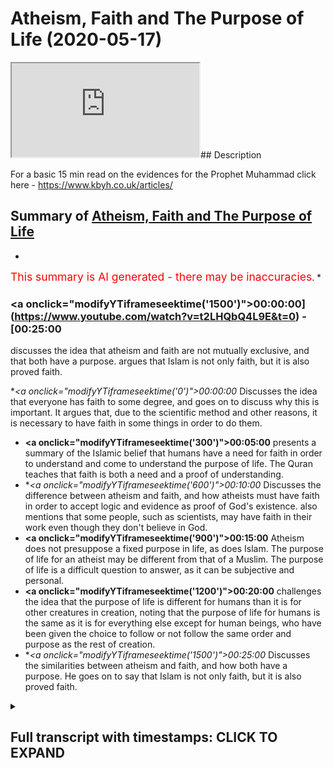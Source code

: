 # Atheism, Faith and The Purpose of Life (2020-05-17)

<iframe loading='lazy' src='https://www.youtube.com/embed/t2LHQbQ4L9E'></iframe>## Description

For a basic 15 min read on the evidences for the Prophet Muhammad click here - https://www.kbyh.co.uk/articles/

## Summary of [Atheism, Faith and The Purpose of Life](https://www.youtube.com/watch?v=t2LHQbQ4L9E)


*

<span style="color:red; font-size:125%">This summary is AI generated - there may be inaccuracies</span>. [](/)*

### <a onclick=\"modifyYTiframeseektime('1500')\">00:00:00](https://www.youtube.com/watch?v=t2LHQbQ4L9E&t=0) - [00:25:00</a>

 discusses the idea that atheism and faith are not mutually exclusive, and that both have a purpose. argues that Islam is not only faith, but it is also proved faith.

**<a onclick=\"modifyYTiframeseektime('0')\">00:00:00</a>* Discusses the idea that everyone has faith to some degree, and goes on to discuss why this is important. It argues that, due to the scientific method and other reasons, it is necessary to have faith in some things in order to do them.
* **<a onclick=\"modifyYTiframeseektime('300')\">00:05:00</a>**  presents a summary of the Islamic belief that humans have a need for faith in order to understand and come to understand the purpose of life. The Quran teaches that faith is both a need and a proof of understanding.
* **<a onclick=\"modifyYTiframeseektime('600')\">00:10:00</a>* Discusses the difference between atheism and faith, and how atheists must have faith in order to accept logic and evidence as proof of God's existence.  also mentions that some people, such as scientists, may have faith in their work even though they don't believe in God.
* **<a onclick=\"modifyYTiframeseektime('900')\">00:15:00</a>** Atheism does not presuppose a fixed purpose in life, as does Islam. The purpose of life for an atheist may be different from that of a Muslim. The purpose of life is a difficult question to answer, as it can be subjective and personal.
* **<a onclick=\"modifyYTiframeseektime('1200')\">00:20:00</a>** challenges the idea that the purpose of life is different for humans than it is for other creatures in creation, noting that the purpose of life for humans is the same as it is for everything else except for human beings, who have been given the choice to follow or not follow the same order and purpose as the rest of creation.
* **<a onclick=\"modifyYTiframeseektime('1500')\">00:25:00</a>* Discusses the similarities between atheism and faith, and how both have a purpose. He goes on to say that Islam is not only faith, but it is also proved faith.

<details><summary><h2>Full transcript with timestamps: CLICK TO EXPAND</h2></summary>

<a onclick="modifyYTiframeseektime('0)')">0:00:00 cinimala can work him to live over a<\/a>
<a onclick="modifyYTiframeseektime('1)')">0:00:01 cattle it's good to be back here in<\/a>
<a onclick="modifyYTiframeseektime('4)')">0:00:04 Canada I was just here two weeks ago saw<\/a>
<a onclick="modifyYTiframeseektime('7)')">0:00:07 some familiar faces when I was coming in<\/a>
<a onclick="modifyYTiframeseektime('10)')">0:00:10 and I want to jump straight into the<\/a>
<a onclick="modifyYTiframeseektime('12)')">0:00:12 topic at hand because it's a very<\/a>
<a onclick="modifyYTiframeseektime('14)')">0:00:14 important topic and one which strikes at<\/a>
<a onclick="modifyYTiframeseektime('18)')">0:00:18 the heart of I would say new Orientalist<\/a>
<a onclick="modifyYTiframeseektime('21)')">0:00:21 discourse which in the West many people<\/a>
<a onclick="modifyYTiframeseektime('26)')">0:00:26 have been trying to promulgate and it's<\/a>
<a onclick="modifyYTiframeseektime('28)')">0:00:28 the idea here that first of all is a<\/a>
<a onclick="modifyYTiframeseektime('31)')">0:00:31 presupposition that Muslims all<\/a>
<a onclick="modifyYTiframeseektime('35)')">0:00:35 religious people in general have faith<\/a>
<a onclick="modifyYTiframeseektime('36)')">0:00:36 which is true we do have faith the Quran<\/a>
<a onclick="modifyYTiframeseektime('40)')">0:00:40 says and Latina women were able invite<\/a>
<a onclick="modifyYTiframeseektime('42)')">0:00:42 the ones who believe in the unseen so we<\/a>
<a onclick="modifyYTiframeseektime('44)')">0:00:44 do have faith in the unseen for example<\/a>
<a onclick="modifyYTiframeseektime('48)')">0:00:48 but something which is not emphasized<\/a>
<a onclick="modifyYTiframeseektime('52)')">0:00:52 enough in my opinion but which is very<\/a>
<a onclick="modifyYTiframeseektime('53)')">0:00:53 much known in philosophical traditions<\/a>
<a onclick="modifyYTiframeseektime('56)')">0:00:56 is that everyone has faith absolutely<\/a>
<a onclick="modifyYTiframeseektime('59)')">0:00:59 everyone has faith I mean you just need<\/a>
<a onclick="modifyYTiframeseektime('61)')">0:01:01 to pick up a basic book on philosophy<\/a>
<a onclick="modifyYTiframeseektime('63)')">0:01:03 like the problems of philosophy by<\/a>
<a onclick="modifyYTiframeseektime('67)')">0:01:07 Bertrand Russell who was an atheist and<\/a>
<a onclick="modifyYTiframeseektime('69)')">0:01:09 one of the biggest you know people who<\/a>
<a onclick="modifyYTiframeseektime('73)')">0:01:13 criticize religious movements to realize<\/a>
<a onclick="modifyYTiframeseektime('76)')">0:01:16 this point that faith is something which<\/a>
<a onclick="modifyYTiframeseektime('78)')">0:01:18 can either be true or false it doesn't<\/a>
<a onclick="modifyYTiframeseektime('80)')">0:01:20 mean that just because you have faith<\/a>
<a onclick="modifyYTiframeseektime('82)')">0:01:22 that the idea or of having faith is<\/a>
<a onclick="modifyYTiframeseektime('86)')">0:01:26 tantamount to for example having false<\/a>
<a onclick="modifyYTiframeseektime('90)')">0:01:30 faith which is which is almost a<\/a>
<a onclick="modifyYTiframeseektime('92)')">0:01:32 narrative that we are exposed to<\/a>
<a onclick="modifyYTiframeseektime('93)')">0:01:33 nowadays especially as I say with the<\/a>
<a onclick="modifyYTiframeseektime('98)')">0:01:38 your new Orientalist liberal kind of new<\/a>
<a onclick="modifyYTiframeseektime('101)')">0:01:41 atheist mix that we're exposed to every<\/a>
<a onclick="modifyYTiframeseektime('105)')">0:01:45 every day almost the reality is everyone<\/a>
<a onclick="modifyYTiframeseektime('107)')">0:01:47 has faith in something even things which<\/a>
<a onclick="modifyYTiframeseektime('110)')">0:01:50 are quite solid or at least we perceive<\/a>
<a onclick="modifyYTiframeseektime('113)')">0:01:53 them to be quite solid are actually<\/a>
<a onclick="modifyYTiframeseektime('117)')">0:01:57 based on axioms and theorems like for<\/a>
<a onclick="modifyYTiframeseektime('119)')">0:01:59 example mathematics I mean we have a lot<\/a>
<a onclick="modifyYTiframeseektime('122)')">0:02:02 of faith in mathematics now one could<\/a>
<a onclick="modifyYTiframeseektime('123)')">0:02:03 argue on mathematics is something which<\/a>
<a onclick="modifyYTiframeseektime('126)')">0:02:06 can be demonstrated but the reality is<\/a>
<a onclick="modifyYTiframeseektime('128)')">0:02:08 this is that mathematics has axioms and<\/a>
<a onclick="modifyYTiframeseektime('132)')">0:02:12 theorem<\/a>
<a onclick="modifyYTiframeseektime('132)')">0:02:12 and that's well known axioms by<\/a>
<a onclick="modifyYTiframeseektime('136)')">0:02:16 definition of things which cannot be<\/a>
<a onclick="modifyYTiframeseektime('138)')">0:02:18 proven that's how you define an axiom a<\/a>
<a onclick="modifyYTiframeseektime('141)')">0:02:21 theorem can be based on an axiom and an<\/a>
<a onclick="modifyYTiframeseektime('144)')">0:02:24 axiom is something which is unproven<\/a>
<a onclick="modifyYTiframeseektime('147)')">0:02:27 therefore in order for us to do<\/a>
<a onclick="modifyYTiframeseektime('148)')">0:02:28 mathematics we need to have some faith<\/a>
<a onclick="modifyYTiframeseektime('151)')">0:02:31 in axioms or mathematical axioms now<\/a>
<a onclick="modifyYTiframeseektime('154)')">0:02:34 that situation is amplified and<\/a>
<a onclick="modifyYTiframeseektime('158)')">0:02:38 exacerbated with the scientific method<\/a>
<a onclick="modifyYTiframeseektime('160)')">0:02:40 you have to have faith in science<\/a>
<a onclick="modifyYTiframeseektime('162)')">0:02:42 especially non observable science and<\/a>
<a onclick="modifyYTiframeseektime('164)')">0:02:44 especially why I would call historical<\/a>
<a onclick="modifyYTiframeseektime('166)')">0:02:46 science a theist make it seem as if for<\/a>
<a onclick="modifyYTiframeseektime('171)')">0:02:51 example this theory of evolution is<\/a>
<a onclick="modifyYTiframeseektime('173)')">0:02:53 something which is undisputed and<\/a>
<a onclick="modifyYTiframeseektime('176)')">0:02:56 something which has to be believed in by<\/a>
<a onclick="modifyYTiframeseektime('179)')">0:02:59 anyone who is intelligent now I would<\/a>
<a onclick="modifyYTiframeseektime('181)')">0:03:01 say fine you have evidences you have DNA<\/a>
<a onclick="modifyYTiframeseektime('184)')">0:03:04 you have RNA you have fossil records but<\/a>
<a onclick="modifyYTiframeseektime('188)')">0:03:08 you also have to do some kind of<\/a>
<a onclick="modifyYTiframeseektime('189)')">0:03:09 inference and that is something which<\/a>
<a onclick="modifyYTiframeseektime('193)')">0:03:13 requires faith and there's no doubt<\/a>
<a onclick="modifyYTiframeseektime('194)')">0:03:14 about that there's zero doubt about that<\/a>
<a onclick="modifyYTiframeseektime('196)')">0:03:16 what story are you creating from the<\/a>
<a onclick="modifyYTiframeseektime('199)')">0:03:19 fossils that you have and is that story<\/a>
<a onclick="modifyYTiframeseektime('202)')">0:03:22 the only story that can be created from<\/a>
<a onclick="modifyYTiframeseektime('205)')">0:03:25 the fossils that you have for example<\/a>
<a onclick="modifyYTiframeseektime('208)')">0:03:28 and this is where we need to start<\/a>
<a onclick="modifyYTiframeseektime('212)')">0:03:32 owning the conversation because nowadays<\/a>
<a onclick="modifyYTiframeseektime('216)')">0:03:36 we're always put in the back foot you<\/a>
<a onclick="modifyYTiframeseektime('218)')">0:03:38 Muslims base your life on faith and by<\/a>
<a onclick="modifyYTiframeseektime('221)')">0:03:41 the way the same thing is being said<\/a>
<a onclick="modifyYTiframeseektime('223)')">0:03:43 about Christians and we atheists for<\/a>
<a onclick="modifyYTiframeseektime('225)')">0:03:45 example base our life on the evidence no<\/a>
<a onclick="modifyYTiframeseektime('229)')">0:03:49 no no this is a caricatured<\/a>
<a onclick="modifyYTiframeseektime('232)')">0:03:52 understanding and a false understanding<\/a>
<a onclick="modifyYTiframeseektime('234)')">0:03:54 a philosophically fallacious<\/a>
<a onclick="modifyYTiframeseektime('237)')">0:03:57 understanding of the reality of the<\/a>
<a onclick="modifyYTiframeseektime('241)')">0:04:01 placement of faith in the grand scheme<\/a>
<a onclick="modifyYTiframeseektime('244)')">0:04:04 of things it's not the case that Muslims<\/a>
<a onclick="modifyYTiframeseektime('247)')">0:04:07 and Christians and Jews are the only<\/a>
<a onclick="modifyYTiframeseektime('249)')">0:04:09 ones who have faith in fact all of us<\/a>
<a onclick="modifyYTiframeseektime('251)')">0:04:11 have faith now the real question is what<\/a>
<a onclick="modifyYTiframeseektime('255)')">0:04:15 do we base or what do we incur our faith<\/a>
<a onclick="modifyYTiframeseektime('257)')">0:04:17 on that is the question you see now I'm<\/a>
<a onclick="modifyYTiframeseektime('261)')">0:04:21 not advocating obviously is that we<\/a>
<a onclick="modifyYTiframeseektime('263)')">0:04:23 should do away with mathematics<\/a>
<a onclick="modifyYTiframeseektime('264)')">0:04:24 and do away with science we believe in<\/a>
<a onclick="modifyYTiframeseektime('266)')">0:04:26 mathematics we believe in science we<\/a>
<a onclick="modifyYTiframeseektime('268)')">0:04:28 believe in rationality we believe in<\/a>
<a onclick="modifyYTiframeseektime('269)')">0:04:29 logic we take those leaps of faith every<\/a>
<a onclick="modifyYTiframeseektime('273)')">0:04:33 day but it doesn't stop us from<\/a>
<a onclick="modifyYTiframeseektime('276)')">0:04:36 realizing that there is a problem is the<\/a>
<a onclick="modifyYTiframeseektime('278)')">0:04:38 reason for doing that most people act in<\/a>
<a onclick="modifyYTiframeseektime('281)')">0:04:41 a way which shows certainty even on<\/a>
<a onclick="modifyYTiframeseektime('285)')">0:04:45 things which on philosophical grounds<\/a>
<a onclick="modifyYTiframeseektime('287)')">0:04:47 could be criticized or scrutinized and<\/a>
<a onclick="modifyYTiframeseektime('292)')">0:04:52 the reason why is because simply the the<\/a>
<a onclick="modifyYTiframeseektime('296)')">0:04:56 way of evidence when presented can be<\/a>
<a onclick="modifyYTiframeseektime('301)')">0:05:01 accepted can be accepted so the point is<\/a>
<a onclick="modifyYTiframeseektime('305)')">0:05:05 on a philosophical level<\/a>
<a onclick="modifyYTiframeseektime('307)')">0:05:07 everyone has faith this is the kind of<\/a>
<a onclick="modifyYTiframeseektime('309)')">0:05:09 conclusion of the first part of this so<\/a>
<a onclick="modifyYTiframeseektime('311)')">0:05:11 everyone has some kind of faith<\/a>
<a onclick="modifyYTiframeseektime('313)')">0:05:13 somewhere now the question is now this<\/a>
<a onclick="modifyYTiframeseektime('316)')">0:05:16 is the question we need to assess for<\/a>
<a onclick="modifyYTiframeseektime('318)')">0:05:18 ourselves and also get the wider society<\/a>
<a onclick="modifyYTiframeseektime('322)')">0:05:22 to kind of assess as well is what kind<\/a>
<a onclick="modifyYTiframeseektime('326)')">0:05:26 of faith is acceptable faith and what<\/a>
<a onclick="modifyYTiframeseektime('329)')">0:05:29 kind of faith is unacceptable faith now<\/a>
<a onclick="modifyYTiframeseektime('332)')">0:05:32 the Quran answers our question and it<\/a>
<a onclick="modifyYTiframeseektime('334)')">0:05:34 does so in a beautiful way and it<\/a>
<a onclick="modifyYTiframeseektime('337)')">0:05:37 actually does so emit more than one way<\/a>
<a onclick="modifyYTiframeseektime('339)')">0:05:39 so I'm going to recite some verses from<\/a>
<a onclick="modifyYTiframeseektime('341)')">0:05:41 the Quran translate those verses and<\/a>
<a onclick="modifyYTiframeseektime('344)')">0:05:44 explain what I what why these verses are<\/a>
<a onclick="modifyYTiframeseektime('348)')">0:05:48 relevant to this discussion so Allah<\/a>
<a onclick="modifyYTiframeseektime('351)')">0:05:51 Subhanahu WA Ta'ala he says as soon as<\/a>
<a onclick="modifyYTiframeseektime('353)')">0:05:53 we move we don't the end of chapter 23<\/a>
<a onclick="modifyYTiframeseektime('355)')">0:05:55 and verses 115 onwards he says by the<\/a>
<a onclick="modifyYTiframeseektime('360)')">0:06:00 older we learn him initiate on your<\/a>
<a onclick="modifyYTiframeseektime('362)')">0:06:02 origin holophonor Kumar chameleon Allah<\/a>
<a onclick="modifyYTiframeseektime('372)')">0:06:12 - Oh John Oh John Allen ha ha<\/a>
<a onclick="modifyYTiframeseektime('380)')">0:06:20 in in Ramallah ocean Kareem let's take<\/a>
<a onclick="modifyYTiframeseektime('386)')">0:06:26 this part and think about it<\/a>
<a onclick="modifyYTiframeseektime('390)')">0:06:30 Allah says do we think or does human<\/a>
<a onclick="modifyYTiframeseektime('396)')">0:06:36 being think or have they thought that<\/a>
<a onclick="modifyYTiframeseektime('398)')">0:06:38 they were created a bathin purposeless<\/a>
<a onclick="modifyYTiframeseektime('402)')">0:06:42 and that they will not come to us and<\/a>
<a onclick="modifyYTiframeseektime('405)')">0:06:45 return to us but I'll allahu medical hub<\/a>
<a onclick="modifyYTiframeseektime('408)')">0:06:48 glory be to allah the Malik who is the<\/a>
<a onclick="modifyYTiframeseektime('412)')">0:06:52 king al Haq who is the truth la ilaha<\/a>
<a onclick="modifyYTiframeseektime('415)')">0:06:55 illah who there is no God worthy of<\/a>
<a onclick="modifyYTiframeseektime('417)')">0:06:57 worship except for him Abelard kareem<\/a>
<a onclick="modifyYTiframeseektime('420)')">0:07:00 the one who is the lord of the generous<\/a>
<a onclick="modifyYTiframeseektime('425)')">0:07:05 throne well may Allah heal and for all<\/a>
<a onclick="modifyYTiframeseektime('431)')">0:07:11 airborne Ella who will be so in Rob be<\/a>
<a onclick="modifyYTiframeseektime('438)')">0:07:18 in now hopefully honk if you walk will<\/a>
<a onclick="modifyYTiframeseektime('446)')">0:07:26 not be on fear war hammer and a foreign<\/a>
<a onclick="modifyYTiframeseektime('449)')">0:07:29 war he mean Allah says then and who was<\/a>
<a onclick="modifyYTiframeseektime('453)')">0:07:33 it<\/a>
<a onclick="modifyYTiframeseektime('454)')">0:07:34 offering it someone for a correct me I<\/a>
<a onclick="modifyYTiframeseektime('457)')">0:07:37 might be wrong here the point is Allah<\/a>
<a onclick="modifyYTiframeseektime('459)')">0:07:39 subhana WA Ta'ala says well may yet alma<\/a>
<a onclick="modifyYTiframeseektime('463)')">0:07:43 allahi allah and f4 a lab aloha lob this<\/a>
<a onclick="modifyYTiframeseektime('466)')">0:07:46 is very important and this is very<\/a>
<a onclick="modifyYTiframeseektime('468)')">0:07:48 powerful because this goes to the<\/a>
<a onclick="modifyYTiframeseektime('470)')">0:07:50 question of proof ok<\/a>
<a onclick="modifyYTiframeseektime('472)')">0:07:52 and by the way this shows you that Islam<\/a>
<a onclick="modifyYTiframeseektime('474)')">0:07:54 yes it's a religion of faith but it's<\/a>
<a onclick="modifyYTiframeseektime('476)')">0:07:56 also a religion of proof<\/a>
<a onclick="modifyYTiframeseektime('478)')">0:07:58 just like mathematics in many ways is a<\/a>
<a onclick="modifyYTiframeseektime('483)')">0:08:03 field of knowledge which is concerned<\/a>
<a onclick="modifyYTiframeseektime('485)')">0:08:05 with truth at the same time you didn't<\/a>
<a onclick="modifyYTiframeseektime('488)')">0:08:08 have to have faithful maths listen to<\/a>
<a onclick="modifyYTiframeseektime('491)')">0:08:11 this he says Romania down my allahi<\/a>
<a onclick="modifyYTiframeseektime('494)')">0:08:14 allah in the quran whoever calls with<\/a>
<a onclick="modifyYTiframeseektime('497)')">0:08:17 Allah another God LeBaron Allah will be<\/a>
<a onclick="modifyYTiframeseektime('503)')">0:08:23 that he has no proof for this is very<\/a>
<a onclick="modifyYTiframeseektime('506)')">0:08:26 important for in a mahasabha wine<\/a>
<a onclick="modifyYTiframeseektime('509)')">0:08:29 therapy so his his AB or his reckoning<\/a>
<a onclick="modifyYTiframeseektime('512)')">0:08:32 will be with his rule<\/a>
<a onclick="modifyYTiframeseektime('514)')">0:08:34 in the whole area of LaHood careful on<\/a>
<a onclick="modifyYTiframeseektime('516)')">0:08:36 that certainly they're careful on that<\/a>
<a onclick="modifyYTiframeseektime('519)')">0:08:39 disbelievers in regards to this will not<\/a>
<a onclick="modifyYTiframeseektime('522)')">0:08:42 be successful now this is a very<\/a>
<a onclick="modifyYTiframeseektime('526)')">0:08:46 hard-hitting and powerful area and I<\/a>
<a onclick="modifyYTiframeseektime('528)')">0:08:48 want to explain why allah subhanhu wa<\/a>
<a onclick="modifyYTiframeseektime('531)')">0:08:51 tada he says and the key the share head<\/a>
<a onclick="modifyYTiframeseektime('535)')">0:08:55 here or the key point to underline is<\/a>
<a onclick="modifyYTiframeseektime('537)')">0:08:57 whoever worships besides Allah a God<\/a>
<a onclick="modifyYTiframeseektime('541)')">0:09:01 where there's no proof for the point is<\/a>
<a onclick="modifyYTiframeseektime('545)')">0:09:05 this is that proof is required in order<\/a>
<a onclick="modifyYTiframeseektime('550)')">0:09:10 for us to come to faith and proof is<\/a>
<a onclick="modifyYTiframeseektime('554)')">0:09:14 required for other people to call us to<\/a>
<a onclick="modifyYTiframeseektime('557)')">0:09:17 their respective faiths and that's why<\/a>
<a onclick="modifyYTiframeseektime('559)')">0:09:19 the Quran says what a cool head to<\/a>
<a onclick="modifyYTiframeseektime('560)')">0:09:20 burhanakum in Quinton's are the pin<\/a>
<a onclick="modifyYTiframeseektime('562)')">0:09:22 bring your evidence if you are truthful<\/a>
<a onclick="modifyYTiframeseektime('564)')">0:09:24 truth and evidence is at the heart of<\/a>
<a onclick="modifyYTiframeseektime('567)')">0:09:27 Islamic inquiry and that's why in the<\/a>
<a onclick="modifyYTiframeseektime('570)')">0:09:30 same surah allah subhanaw taala him it<\/a>
<a onclick="modifyYTiframeseektime('573)')">0:09:33 gives a logical argument for why God is<\/a>
<a onclick="modifyYTiframeseektime('575)')">0:09:35 one this is very powerful and well like<\/a>
<a onclick="modifyYTiframeseektime('577)')">0:09:37 I've done a lot of research on this<\/a>
<a onclick="modifyYTiframeseektime('579)')">0:09:39 matter this is the best argument for why<\/a>
<a onclick="modifyYTiframeseektime('581)')">0:09:41 God is one a lots of analysis by the all<\/a>
<a onclick="modifyYTiframeseektime('584)')">0:09:44 the blemishes regime Gunilla<\/a>
<a onclick="modifyYTiframeseektime('594)')">0:09:54 is in Allah<\/a>
<a onclick="modifyYTiframeseektime('600)')">0:10:00 ba-ba-ba-ba-bom so vahana law he am<\/a>
<a onclick="modifyYTiframeseektime('604)')">0:10:04 elseif hoon al-amin ye be was share data<\/a>
<a onclick="modifyYTiframeseektime('610)')">0:10:10 Fattah usually kun Allah says Allah has<\/a>
<a onclick="modifyYTiframeseektime('615)')">0:10:15 not taken a son and he hasn't taken<\/a>
<a onclick="modifyYTiframeseektime('619)')">0:10:19 another God besides him as a God why<\/a>
<a onclick="modifyYTiframeseektime('622)')">0:10:22 even let they have a cool Louella him be<\/a>
<a onclick="modifyYTiframeseektime('625)')">0:10:25 Mahalo each of if that was the case if<\/a>
<a onclick="modifyYTiframeseektime('627)')">0:10:27 there was more than one ultimate creator<\/a>
<a onclick="modifyYTiframeseektime('630)')">0:10:30 each of those creators would have taken<\/a>
<a onclick="modifyYTiframeseektime('633)')">0:10:33 that was she created in other words if<\/a>
<a onclick="modifyYTiframeseektime('637)')">0:10:37 you have if the definition of God is<\/a>
<a onclick="modifyYTiframeseektime('639)')">0:10:39 that he's the ultimate creator and there<\/a>
<a onclick="modifyYTiframeseektime('641)')">0:10:41 was more than one such ultimate creator<\/a>
<a onclick="modifyYTiframeseektime('642)')">0:10:42 then there would be what you would call<\/a>
<a onclick="modifyYTiframeseektime('645)')">0:10:45 ten a Tsar<\/a>
<a onclick="modifyYTiframeseektime('646)')">0:10:46 there would be a conflict in regards to<\/a>
<a onclick="modifyYTiframeseektime('648)')">0:10:48 the to the things are in creation who<\/a>
<a onclick="modifyYTiframeseektime('651)')">0:10:51 owns the Dominion would be the question<\/a>
<a onclick="modifyYTiframeseektime('653)')">0:10:53 and the answer would not have one clear<\/a>
<a onclick="modifyYTiframeseektime('656)')">0:10:56 answer<\/a>
<a onclick="modifyYTiframeseektime('656)')">0:10:56 there'd be Oh many different entities do<\/a>
<a onclick="modifyYTiframeseektime('659)')">0:10:59 well in that case there is no one true<\/a>
<a onclick="modifyYTiframeseektime('663)')">0:11:03 [Music]<\/a>
<a onclick="modifyYTiframeseektime('664)')">0:11:04 Oh creator there's no one ultimate<\/a>
<a onclick="modifyYTiframeseektime('667)')">0:11:07 creator but the definition of God has to<\/a>
<a onclick="modifyYTiframeseektime('669)')">0:11:09 be that there is an ultimate creator but<\/a>
<a onclick="modifyYTiframeseektime('671)')">0:11:11 you can't have two ultimate creators<\/a>
<a onclick="modifyYTiframeseektime('673)')">0:11:13 because you have two ultimate creators<\/a>
<a onclick="modifyYTiframeseektime('674)')">0:11:14 la la ba Malabar then each of those<\/a>
<a onclick="modifyYTiframeseektime('678)')">0:11:18 ultimate creators would have to try to<\/a>
<a onclick="modifyYTiframeseektime('681)')">0:11:21 outstrip one another for power you can't<\/a>
<a onclick="modifyYTiframeseektime('687)')">0:11:27 have more than one ultimate creator and<\/a>
<a onclick="modifyYTiframeseektime('688)')">0:11:28 you can't have more than one ultimate<\/a>
<a onclick="modifyYTiframeseektime('690)')">0:11:30 power because by definition that would<\/a>
<a onclick="modifyYTiframeseektime('692)')">0:11:32 contradict the fact that you have one<\/a>
<a onclick="modifyYTiframeseektime('694)')">0:11:34 all-powerful one all able and one or<\/a>
<a onclick="modifyYTiframeseektime('699)')">0:11:39 willful creator let me give you an<\/a>
<a onclick="modifyYTiframeseektime('701)')">0:11:41 example for example let's choose an easy<\/a>
<a onclick="modifyYTiframeseektime('705)')">0:11:45 example someone driving a car right if<\/a>
<a onclick="modifyYTiframeseektime('708)')">0:11:48 you had two steering wheels and both<\/a>
<a onclick="modifyYTiframeseektime('711)')">0:11:51 drivers had different wheels the the car<\/a>
<a onclick="modifyYTiframeseektime('716)')">0:11:56 would not be going in one specific<\/a>
<a onclick="modifyYTiframeseektime('717)')">0:11:57 direction it would be it would be kind<\/a>
<a onclick="modifyYTiframeseektime('721)')">0:12:01 of stagnant from that perspective the<\/a>
<a onclick="modifyYTiframeseektime('723)')">0:12:03 car could not drive properly and in the<\/a>
<a onclick="modifyYTiframeseektime('725)')">0:12:05 same way if there was two steers of the<\/a>
<a onclick="modifyYTiframeseektime('729)')">0:12:09 Dominion or organizers of the Dominion<\/a>
<a onclick="modifyYTiframeseektime('732)')">0:12:12 from a teleological perspective then we<\/a>
<a onclick="modifyYTiframeseektime('734)')">0:12:14 would not have organization and that's<\/a>
<a onclick="modifyYTiframeseektime('738)')">0:12:18 why the Quran says the offensive attack<\/a>
<a onclick="modifyYTiframeseektime('740)')">0:12:20 the heavens on earth would have been<\/a>
<a onclick="modifyYTiframeseektime('742)')">0:12:22 destroyed therefore we can proof we can<\/a>
<a onclick="modifyYTiframeseektime('744)')">0:12:24 prove not only that God exists through<\/a>
<a onclick="modifyYTiframeseektime('747)')">0:12:27 logical argumentation but we can prove<\/a>
<a onclick="modifyYTiframeseektime('750)')">0:12:30 that he's won the Quran says I'm holding<\/a>
<a onclick="modifyYTiframeseektime('754)')">0:12:34 home in a very shame and who will follow<\/a>
<a onclick="modifyYTiframeseektime('756)')">0:12:36 kun I'm haiku similar to a lot ballet<\/a>
<a onclick="modifyYTiframeseektime('758)')">0:12:38 appeared on where they created from<\/a>
<a onclick="modifyYTiframeseektime('759)')">0:12:39 nothing<\/a>
<a onclick="modifyYTiframeseektime('760)')">0:12:40 were they the creators of themselves<\/a>
<a onclick="modifyYTiframeseektime('763)')">0:12:43 giving a logical argument you couldn't<\/a>
<a onclick="modifyYTiframeseektime('766)')">0:12:46 have been here and not here at the same<\/a>
<a onclick="modifyYTiframeseektime('767)')">0:12:47 time as Hamza sources says<\/a>
<a onclick="modifyYTiframeseektime('772)')">0:12:52 Hamza sources the CEO of IRA says it's<\/a>
<a onclick="modifyYTiframeseektime('776)')">0:12:56 like a mother giving birth to herself<\/a>
<a onclick="modifyYTiframeseektime('778)')">0:12:58 how can a mother give birth to herself<\/a>
<a onclick="modifyYTiframeseektime('780)')">0:13:00 it's like you know how how can you how<\/a>
<a onclick="modifyYTiframeseektime('782)')">0:13:02 could the universe create itself that's<\/a>
<a onclick="modifyYTiframeseektime('785)')">0:13:05 the non option what's the other option<\/a>
<a onclick="modifyYTiframeseektime('786)')">0:13:06 that the universe came from nothing<\/a>
<a onclick="modifyYTiframeseektime('788)')">0:13:08 that's a non option because it's<\/a>
<a onclick="modifyYTiframeseektime('790)')">0:13:10 illogical it's not acceptable therefore<\/a>
<a onclick="modifyYTiframeseektime('793)')">0:13:13 there must have been some creator so we<\/a>
<a onclick="modifyYTiframeseektime('796)')">0:13:16 can prove God exists we can prove that<\/a>
<a onclick="modifyYTiframeseektime('798)')">0:13:18 God is one our faith is based on proof<\/a>
<a onclick="modifyYTiframeseektime('803)')">0:13:23 an atheist can't do anything all day<\/a>
<a onclick="modifyYTiframeseektime('806)')">0:13:26 this can say and this is called negative<\/a>
<a onclick="modifyYTiframeseektime('808)')">0:13:28 atheism you just say look I'm not<\/a>
<a onclick="modifyYTiframeseektime('811)')">0:13:31 satisfied with the evidences why not<\/a>
<a onclick="modifyYTiframeseektime('814)')">0:13:34 well because it requires a leap leap of<\/a>
<a onclick="modifyYTiframeseektime('817)')">0:13:37 faith well so does mathematics and so<\/a>
<a onclick="modifyYTiframeseektime('819)')">0:13:39 the science and so does all these all<\/a>
<a onclick="modifyYTiframeseektime('820)')">0:13:40 these other things right so why have you<\/a>
<a onclick="modifyYTiframeseektime('822)')">0:13:42 accepted those leaps of faith and not<\/a>
<a onclick="modifyYTiframeseektime('824)')">0:13:44 this one both of them are based on some<\/a>
<a onclick="modifyYTiframeseektime('826)')">0:13:46 kind of deduction right an inference at<\/a>
<a onclick="modifyYTiframeseektime('830)')">0:13:50 the end of the day when you're operating<\/a>
<a onclick="modifyYTiframeseektime('832)')">0:13:52 on a daily basis you're basing your life<\/a>
<a onclick="modifyYTiframeseektime('835)')">0:13:55 on inference making it's called<\/a>
<a onclick="modifyYTiframeseektime('837)')">0:13:57 inference to the best explanation so<\/a>
<a onclick="modifyYTiframeseektime('839)')">0:13:59 you're coming home if I put a dog if I<\/a>
<a onclick="modifyYTiframeseektime('841)')">0:14:01 put food if you have a dog at home and I<\/a>
<a onclick="modifyYTiframeseektime('843)')">0:14:03 put you know food in the dog bowl I come<\/a>
<a onclick="modifyYTiframeseektime('849)')">0:14:09 back and the dog bowl is empty the<\/a>
<a onclick="modifyYTiframeseektime('853)')">0:14:13 inference to the best explanation for me<\/a>
<a onclick="modifyYTiframeseektime('854)')">0:14:14 will be the dog ate the food right not<\/a>
<a onclick="modifyYTiframeseektime('860)')">0:14:20 my wife ate the food or my dad ate the<\/a>
<a onclick="modifyYTiframeseektime('861)')">0:14:21 food you know and this is a basic thing<\/a>
<a onclick="modifyYTiframeseektime('863)')">0:14:23 but I could be an ultra skeptic on this<\/a>
<a onclick="modifyYTiframeseektime('865)')">0:14:25 point and say hold on now is it<\/a>
<a onclick="modifyYTiframeseektime('868)')">0:14:28 conceivable that my mom ate the food yes<\/a>
<a onclick="modifyYTiframeseektime('871)')">0:14:31 it could be because you know she could<\/a>
<a onclick="modifyYTiframeseektime('873)')">0:14:33 or could it be this but the thing is we<\/a>
<a onclick="modifyYTiframeseektime('876)')">0:14:36 make those inferences on a daily basis<\/a>
<a onclick="modifyYTiframeseektime('878)')">0:14:38 now those inferences are not buying<\/a>
<a onclick="modifyYTiframeseektime('880)')">0:14:40 plaid inferences I mean they're subject<\/a>
<a onclick="modifyYTiframeseektime('884)')">0:14:44 to criticism and if you wanted to be<\/a>
<a onclick="modifyYTiframeseektime('885)')">0:14:45 hyper skeptical about them we could be<\/a>
<a onclick="modifyYTiframeseektime('888)')">0:14:48 the point is this is that number one yes<\/a>
<a onclick="modifyYTiframeseektime('892)')">0:14:52 we do have faith and we admit that we<\/a>
<a onclick="modifyYTiframeseektime('894)')">0:14:54 have faith and it's sophisticated<\/a>
<a onclick="modifyYTiframeseektime('896)')">0:14:56 philosopher atheists we'll have to admit<\/a>
<a onclick="modifyYTiframeseektime('898)')">0:14:58 that he has faith as well the lack<\/a>
<a onclick="modifyYTiframeseektime('900)')">0:15:00 thereof with God by faith and other<\/a>
<a onclick="modifyYTiframeseektime('903)')">0:15:03 things in his existence which you can't<\/a>
<a onclick="modifyYTiframeseektime('906)')">0:15:06 prove demonstratively by the way you<\/a>
<a onclick="modifyYTiframeseektime('908)')">0:15:08 can't prove your own existence<\/a>
<a onclick="modifyYTiframeseektime('909)')">0:15:09 it's impossible cuz its first person you<\/a>
<a onclick="modifyYTiframeseektime('911)')">0:15:11 can't really prove it it's very<\/a>
<a onclick="modifyYTiframeseektime('912)')">0:15:12 difficult to prove the best we've got in<\/a>
<a onclick="modifyYTiframeseektime('915)')">0:15:15 philosophies I think therefore I am<\/a>
<a onclick="modifyYTiframeseektime('916)')">0:15:16 which is the cachito which has been<\/a>
<a onclick="modifyYTiframeseektime('918)')">0:15:18 actually attacked by Nietzsche that's a<\/a>
<a onclick="modifyYTiframeseektime('920)')">0:15:20 different thing by the way but the point<\/a>
<a onclick="modifyYTiframeseektime('921)')">0:15:21 is even that can be attacked your own<\/a>
<a onclick="modifyYTiframeseektime('923)')">0:15:23 existence can be a tackler you have<\/a>
<a onclick="modifyYTiframeseektime('925)')">0:15:25 faith in your own existence because you<\/a>
<a onclick="modifyYTiframeseektime('927)')">0:15:27 experience your own existence and so<\/a>
<a onclick="modifyYTiframeseektime('929)')">0:15:29 from that perspective<\/a>
<a onclick="modifyYTiframeseektime('930)')">0:15:30 anything can be doubted well not<\/a>
<a onclick="modifyYTiframeseektime('932)')">0:15:32 everything should be and this is the key<\/a>
<a onclick="modifyYTiframeseektime('934)')">0:15:34 principle the key principle is that<\/a>
<a onclick="modifyYTiframeseektime('937)')">0:15:37 anything can be doubted but that not<\/a>
<a onclick="modifyYTiframeseektime('940)')">0:15:40 everything should be doubted and if you<\/a>
<a onclick="modifyYTiframeseektime('943)')">0:15:43 employ the hyper skeptical approach to<\/a>
<a onclick="modifyYTiframeseektime('946)')">0:15:46 all of these other things that you do in<\/a>
<a onclick="modifyYTiframeseektime('948)')">0:15:48 life which I can definitely from a<\/a>
<a onclick="modifyYTiframeseektime('950)')">0:15:50 philosophical perspective cast aspersion<\/a>
<a onclick="modifyYTiframeseektime('952)')">0:15:52 on then in that case it's not much to be<\/a>
<a onclick="modifyYTiframeseektime('956)')">0:15:56 said about religion that's different<\/a>
<a onclick="modifyYTiframeseektime('959)')">0:15:59 from those things that you do on a daily<\/a>
<a onclick="modifyYTiframeseektime('961)')">0:16:01 basis because when you say it's Islam or<\/a>
<a onclick="modifyYTiframeseektime('965)')">0:16:05 Christianity wherever maybe your<\/a>
<a onclick="modifyYTiframeseektime('967)')">0:16:07 Christianity has been disproven by that<\/a>
<a onclick="modifyYTiframeseektime('969)')">0:16:09 verse by the way because we said<\/a>
<a onclick="modifyYTiframeseektime('970)')">0:16:10 Christianity but trinitarianism it's<\/a>
<a onclick="modifyYTiframeseektime('973)')">0:16:13 problematic because they do actually<\/a>
<a onclick="modifyYTiframeseektime('974)')">0:16:14 postulate that you have three<\/a>
<a onclick="modifyYTiframeseektime('975)')">0:16:15 all-powerful which is impossible and one<\/a>
<a onclick="modifyYTiframeseektime('977)')">0:16:17 at the same time but having said that if<\/a>
<a onclick="modifyYTiframeseektime('979)')">0:16:19 you say and this is the discourse we're<\/a>
<a onclick="modifyYTiframeseektime('984)')">0:16:24 hearing you require a leap of faith in<\/a>
<a onclick="modifyYTiframeseektime('986)')">0:16:26 order to be a believer and therefore<\/a>
<a onclick="modifyYTiframeseektime('989)')">0:16:29 it's not as it's not as appropriate it's<\/a>
<a onclick="modifyYTiframeseektime('993)')">0:16:33 not as it's not as scientific whatever<\/a>
<a onclick="modifyYTiframeseektime('997)')">0:16:37 maybe it's not as rational vote for me<\/a>
<a onclick="modifyYTiframeseektime('1000)')">0:16:40 to be a religious person as it is for<\/a>
<a onclick="modifyYTiframeseektime('1002)')">0:16:42 example to be a secularist or an atheist<\/a>
<a onclick="modifyYTiframeseektime('1008)')">0:16:48 right so if that is if that is what is<\/a>
<a onclick="modifyYTiframeseektime('1011)')">0:16:51 being said then in that case one is<\/a>
<a onclick="modifyYTiframeseektime('1015)')">0:16:55 being disingenuous with themselves I'm<\/a>
<a onclick="modifyYTiframeseektime('1018)')">0:16:58 ok good this I should say good one but<\/a>
<a onclick="modifyYTiframeseektime('1023)')">0:17:03 you know the point is that so now this<\/a>
<a onclick="modifyYTiframeseektime('1025)')">0:17:05 now one the problems with talking about<\/a>
<a onclick="modifyYTiframeseektime('1029)')">0:17:09 faith and doubt as if it's an exclusive<\/a>
<a onclick="modifyYTiframeseektime('1031)')">0:17:11 Enterprise of religion then we talked<\/a>
<a onclick="modifyYTiframeseektime('1033)')">0:17:13 about how actually faith and face<\/a>
<a onclick="modifyYTiframeseektime('1037)')">0:17:17 and certainty or faith and proof are not<\/a>
<a onclick="modifyYTiframeseektime('1042)')">0:17:22 are not jewel isms or dichotomous in<\/a>
<a onclick="modifyYTiframeseektime('1045)')">0:17:25 other words they're not two separate<\/a>
<a onclick="modifyYTiframeseektime('1047)')">0:17:27 things which cannot be reconciled they<\/a>
<a onclick="modifyYTiframeseektime('1049)')">0:17:29 can be contradictory they don't have to<\/a>
<a onclick="modifyYTiframeseektime('1051)')">0:17:31 necessarily be contradictory they're not<\/a>
<a onclick="modifyYTiframeseektime('1053)')">0:17:33 contradictions in terms now the third<\/a>
<a onclick="modifyYTiframeseektime('1055)')">0:17:35 thing is the import important questions<\/a>
<a onclick="modifyYTiframeseektime('1058)')">0:17:38 which relate to existence and I'm going<\/a>
<a onclick="modifyYTiframeseektime('1060)')">0:17:40 to finish with this because I know that<\/a>
<a onclick="modifyYTiframeseektime('1061)')">0:17:41 the time is running short and this is<\/a>
<a onclick="modifyYTiframeseektime('1064)')">0:17:44 very important<\/a>
<a onclick="modifyYTiframeseektime('1065)')">0:17:45 now the all-important questions which<\/a>
<a onclick="modifyYTiframeseektime('1067)')">0:17:47 relate to existence now the question is<\/a>
<a onclick="modifyYTiframeseektime('1071)')">0:17:51 is there a purpose of life and this is<\/a>
<a onclick="modifyYTiframeseektime('1074)')">0:17:54 the one of most powerful questions that<\/a>
<a onclick="modifyYTiframeseektime('1077)')">0:17:57 you can ask it is the most I believe<\/a>
<a onclick="modifyYTiframeseektime('1080)')">0:18:00 it's the most powerful question that you<\/a>
<a onclick="modifyYTiframeseektime('1081)')">0:18:01 can ask actually I'm going to talk on<\/a>
<a onclick="modifyYTiframeseektime('1084)')">0:18:04 this question if the purpose of life<\/a>
<a onclick="modifyYTiframeseektime('1086)')">0:18:06 someone give too much away here but the<\/a>
<a onclick="modifyYTiframeseektime('1088)')">0:18:08 point is this the point is when we ask<\/a>
<a onclick="modifyYTiframeseektime('1090)')">0:18:10 this fundamental ultimate question<\/a>
<a onclick="modifyYTiframeseektime('1092)')">0:18:12 we're not asking have you got a purpose<\/a>
<a onclick="modifyYTiframeseektime('1095)')">0:18:15 of life these are two different<\/a>
<a onclick="modifyYTiframeseektime('1096)')">0:18:16 questions if you say have you got a<\/a>
<a onclick="modifyYTiframeseektime('1097)')">0:18:17 purpose of life that appeals to a<\/a>
<a onclick="modifyYTiframeseektime('1099)')">0:18:19 subjective purpose which means this can<\/a>
<a onclick="modifyYTiframeseektime('1102)')">0:18:22 be subject to individualization<\/a>
<a onclick="modifyYTiframeseektime('1105)')">0:18:25 personalization so in other words me I<\/a>
<a onclick="modifyYTiframeseektime('1107)')">0:18:27 have my purpose and you you have your<\/a>
<a onclick="modifyYTiframeseektime('1108)')">0:18:28 purpose that's why if you go to the<\/a>
<a onclick="modifyYTiframeseektime('1110)')">0:18:30 streets of Toronto which I have done now<\/a>
<a onclick="modifyYTiframeseektime('1113)')">0:18:33 many times and actually ask people what<\/a>
<a onclick="modifyYTiframeseektime('1115)')">0:18:35 the purpose of life is you're likely to<\/a>
<a onclick="modifyYTiframeseektime('1118)')">0:18:38 find that you have a varied response so<\/a>
<a onclick="modifyYTiframeseektime('1120)')">0:18:40 for example someone will say to you the<\/a>
<a onclick="modifyYTiframeseektime('1122)')">0:18:42 purpose of life for me is to be to be in<\/a>
<a onclick="modifyYTiframeseektime('1126)')">0:18:46 love and to give love for something I<\/a>
<a onclick="modifyYTiframeseektime('1128)')">0:18:48 ought to make money or to be happy or to<\/a>
<a onclick="modifyYTiframeseektime('1130)')">0:18:50 spread happiness or to spread peace<\/a>
<a onclick="modifyYTiframeseektime('1132)')">0:18:52 whatever may be and these are refer to<\/a>
<a onclick="modifyYTiframeseektime('1136)')">0:18:56 as positive think catalyst purposes of<\/a>
<a onclick="modifyYTiframeseektime('1139)')">0:18:59 life but you can envisage negative ones<\/a>
<a onclick="modifyYTiframeseektime('1141)')">0:19:01 as well you can think of someone saying<\/a>
<a onclick="modifyYTiframeseektime('1142)')">0:19:02 or negative ones being a serial killer<\/a>
<a onclick="modifyYTiframeseektime('1146)')">0:19:06 being a pedophile or guys now under the<\/a>
<a onclick="modifyYTiframeseektime('1150)')">0:19:10 overarching point of subjective purpose<\/a>
<a onclick="modifyYTiframeseektime('1153)')">0:19:13 everyone has an individualized or<\/a>
<a onclick="modifyYTiframeseektime('1155)')">0:19:15 personalized purpose of life the<\/a>
<a onclick="modifyYTiframeseektime('1157)')">0:19:17 question is not how you guide purpose of<\/a>
<a onclick="modifyYTiframeseektime('1159)')">0:19:19 life therefore the question is is there<\/a>
<a onclick="modifyYTiframeseektime('1161)')">0:19:21 any purpose of life is they<\/a>
<a onclick="modifyYTiframeseektime('1163)')">0:19:23 fixed purpose is there one fixed purpose<\/a>
<a onclick="modifyYTiframeseektime('1168)')">0:19:28 or not now an atheist can't actually<\/a>
<a onclick="modifyYTiframeseektime('1170)')">0:19:30 answer that question meaningfully at all<\/a>
<a onclick="modifyYTiframeseektime('1171)')">0:19:31 for example because an atheist has no<\/a>
<a onclick="modifyYTiframeseektime('1174)')">0:19:34 fixed purpose that they can substantiate<\/a>
<a onclick="modifyYTiframeseektime('1176)')">0:19:36 through any mechanism we as Muslims have<\/a>
<a onclick="modifyYTiframeseektime('1180)')">0:19:40 a fixed purpose and the Quran is very<\/a>
<a onclick="modifyYTiframeseektime('1182)')">0:19:42 powerful in this regard a lost parrot<\/a>
<a onclick="modifyYTiframeseektime('1185)')">0:19:45 ila for example it says in the Quran so<\/a>
<a onclick="modifyYTiframeseektime('1186)')">0:19:46 to carry says but I will initiate on<\/a>
<a onclick="modifyYTiframeseektime('1190)')">0:19:50 your origin I have several lives and we<\/a>
<a onclick="modifyYTiframeseektime('1193)')">0:19:53 today guess who the Rockets with so I<\/a>
<a onclick="modifyYTiframeseektime('1204)')">0:20:04 can i holla bottoms holy Apophis of<\/a>
<a onclick="modifyYTiframeseektime('1208)')">0:20:08 fragile amino chain is a Corolla<\/a>
<a onclick="modifyYTiframeseektime('1216)')">0:20:16 literally can be ordered in Allah<\/a>
<a onclick="modifyYTiframeseektime('1220)')">0:20:20 he lost paralysis does the human being<\/a>
<a onclick="modifyYTiframeseektime('1224)')">0:20:24 think that he has been left aimless<\/a>
<a onclick="modifyYTiframeseektime('1228)')">0:20:28 because think about this Allah is very<\/a>
<a onclick="modifyYTiframeseektime('1231)')">0:20:31 very very convincing and is the most<\/a>
<a onclick="modifyYTiframeseektime('1233)')">0:20:33 convincing if you just think about the<\/a>
<a onclick="modifyYTiframeseektime('1235)')">0:20:35 ayat of Allah Subhanahu WA Thailand and<\/a>
<a onclick="modifyYTiframeseektime('1237)')">0:20:37 especially in reference to Huck and<\/a>
<a onclick="modifyYTiframeseektime('1239)')">0:20:39 Barton well like the Quranic arguments I<\/a>
<a onclick="modifyYTiframeseektime('1242)')">0:20:42 can tell you this from experience and<\/a>
<a onclick="modifyYTiframeseektime('1243)')">0:20:43 reading tons of books from the<\/a>
<a onclick="modifyYTiframeseektime('1245)')">0:20:45 Hellenistic period up until the<\/a>
<a onclick="modifyYTiframeseektime('1247)')">0:20:47 Enlightenment period there is no<\/a>
<a onclick="modifyYTiframeseektime('1249)')">0:20:49 argument that can be found relating to<\/a>
<a onclick="modifyYTiframeseektime('1251)')">0:20:51 God's existence and the purpose of life<\/a>
<a onclick="modifyYTiframeseektime('1253)')">0:20:53 which can supersede the Quranic argument<\/a>
<a onclick="modifyYTiframeseektime('1255)')">0:20:55 while lying just okay with a critic why<\/a>
<a onclick="modifyYTiframeseektime('1258)')">0:20:58 an open mind you'll find that it's very<\/a>
<a onclick="modifyYTiframeseektime('1261)')">0:21:01 powerful Allah says yes that will insane<\/a>
<a onclick="modifyYTiframeseektime('1265)')">0:21:05 I you Turkish Allah because the human<\/a>
<a onclick="modifyYTiframeseektime('1267)')">0:21:07 beings think that he can be left aimless<\/a>
<a onclick="modifyYTiframeseektime('1269)')">0:21:09 Allah meeya could not for many young man<\/a>
<a onclick="modifyYTiframeseektime('1272)')">0:21:12 was he not a sperm-drop emitted so<\/a>
<a onclick="modifyYTiframeseektime('1277)')">0:21:17 Makenna Allah cotton for hollow office<\/a>
<a onclick="modifyYTiframeseektime('1278)')">0:21:18 hour then he became a clot and then he<\/a>
<a onclick="modifyYTiframeseektime('1281)')">0:21:21 created from that I in the human being<\/a>
<a onclick="modifyYTiframeseektime('1283)')">0:21:23 and he proportioned that now<\/a>
<a onclick="modifyYTiframeseektime('1286)')">0:21:26 he Allah is making reference to the<\/a>
<a onclick="modifyYTiframeseektime('1288)')">0:21:28 Till's meaning to that which Allah did<\/a>
<a onclick="modifyYTiframeseektime('1291)')">0:21:31 through nature for the use of let's say<\/a>
<a onclick="modifyYTiframeseektime('1294)')">0:21:34 for instance humankind<\/a>
<a onclick="modifyYTiframeseektime('1296)')">0:21:36 idea that there was some kind of guided<\/a>
<a onclick="modifyYTiframeseektime('1299)')">0:21:39 process through nature and I've been<\/a>
<a onclick="modifyYTiframeseektime('1303)')">0:21:43 thinking about these verses for a very<\/a>
<a onclick="modifyYTiframeseektime('1305)')">0:21:45 long time<\/a>
<a onclick="modifyYTiframeseektime('1306)')">0:21:46 Allah equates the guided process that he<\/a>
<a onclick="modifyYTiframeseektime('1309)')">0:21:49 facilitates through nature with the<\/a>
<a onclick="modifyYTiframeseektime('1312)')">0:21:52 purpose of human life so in other words<\/a>
<a onclick="modifyYTiframeseektime('1314)')">0:21:54 the cosmos has been guided through<\/a>
<a onclick="modifyYTiframeseektime('1317)')">0:21:57 precision through proportionality that a<\/a>
<a onclick="modifyYTiframeseektime('1321)')">0:22:01 lot of pain or Tyla precisely chose if<\/a>
<a onclick="modifyYTiframeseektime('1325)')">0:22:05 you like the frequency of the universe<\/a>
<a onclick="modifyYTiframeseektime('1328)')">0:22:08 how everything should be operating and<\/a>
<a onclick="modifyYTiframeseektime('1331)')">0:22:11 in a nutshell without going too much<\/a>
<a onclick="modifyYTiframeseektime('1334)')">0:22:14 details on fine-tuning or whatever Allah<\/a>
<a onclick="modifyYTiframeseektime('1336)')">0:22:16 basically organized he organized the<\/a>
<a onclick="modifyYTiframeseektime('1341)')">0:22:21 universe and he organized it in such a<\/a>
<a onclick="modifyYTiframeseektime('1343)')">0:22:23 way as now we can say these are the laws<\/a>
<a onclick="modifyYTiframeseektime('1346)')">0:22:26 of for instance physics and just in the<\/a>
<a onclick="modifyYTiframeseektime('1349)')">0:22:29 same way as that we have laws of nature<\/a>
<a onclick="modifyYTiframeseektime('1351)')">0:22:31 though we can call the laws of physics<\/a>
<a onclick="modifyYTiframeseektime('1353)')">0:22:33 if you want as well which are a series<\/a>
<a onclick="modifyYTiframeseektime('1355)')">0:22:35 of plans that we observe of the<\/a>
<a onclick="modifyYTiframeseektime('1358)')">0:22:38 cosmological environment in that same<\/a>
<a onclick="modifyYTiframeseektime('1359)')">0:22:39 way that everything is submitting to the<\/a>
<a onclick="modifyYTiframeseektime('1363)')">0:22:43 laws the purpose of human life does not<\/a>
<a onclick="modifyYTiframeseektime('1368)')">0:22:48 differ to not perspective from that<\/a>
<a onclick="modifyYTiframeseektime('1369)')">0:22:49 Quranic perspective from the purpose of<\/a>
<a onclick="modifyYTiframeseektime('1372)')">0:22:52 every other thing in creation<\/a>
<a onclick="modifyYTiframeseektime('1376)')">0:22:56 it doesn't differ so in other words what<\/a>
<a onclick="modifyYTiframeseektime('1379)')">0:22:59 is the purpose of life for human beings<\/a>
<a onclick="modifyYTiframeseektime('1380)')">0:23:00 is the same purpose of life for<\/a>
<a onclick="modifyYTiframeseektime('1383)')">0:23:03 everything other than human everything<\/a>
<a onclick="modifyYTiframeseektime('1386)')">0:23:06 in the universe everything is submissive<\/a>
<a onclick="modifyYTiframeseektime('1389)')">0:23:09 to the will or everything is submissive<\/a>
<a onclick="modifyYTiframeseektime('1392)')">0:23:12 to the laws right and so and that's why<\/a>
<a onclick="modifyYTiframeseektime('1399)')">0:23:19 a lot of analysis wallow in Tara<\/a>
<a onclick="modifyYTiframeseektime('1403)')">0:23:23 Hartwell FSA that is similar to albumen<\/a>
<a onclick="modifyYTiframeseektime('1408)')">0:23:28 Fein ballotine<\/a>
<a onclick="modifyYTiframeseektime('1415)')">0:23:35 Allah says if the heavens and the earth<\/a>
<a onclick="modifyYTiframeseektime('1419)')">0:23:39 had been following their desires they<\/a>
<a onclick="modifyYTiframeseektime('1422)')">0:23:42 help the whole heavens and earth would<\/a>
<a onclick="modifyYTiframeseektime('1423)')">0:23:43 have been destroyed that we sent them<\/a>
<a onclick="modifyYTiframeseektime('1426)')">0:23:46 with the truth by let's say now we<\/a>
<a onclick="modifyYTiframeseektime('1431)')">0:23:51 decree him works or company the other<\/a>
<a onclick="modifyYTiframeseektime('1436)')">0:23:56 day I was booking the correct Mia get<\/a>
<a onclick="modifyYTiframeseektime('1438)')">0:23:58 the verse up come on with a father to<\/a>
<a onclick="modifyYTiframeseektime('1440)')">0:24:00 answer why is it the decree him<\/a>
<a onclick="modifyYTiframeseektime('1446)')">0:24:06 romantically morazán by letting you know<\/a>
<a onclick="modifyYTiframeseektime('1449)')">0:24:09 physically Amanda cream on your own<\/a>
<a onclick="modifyYTiframeseektime('1453)')">0:24:13 the last part thank you so much that yes<\/a>
<a onclick="modifyYTiframeseektime('1456)')">0:24:16 I challenge this year he came three<\/a>
<a onclick="modifyYTiframeseektime('1459)')">0:24:19 minutes me the point is this is that a<\/a>
<a onclick="modifyYTiframeseektime('1461)')">0:24:21 loss of Hannah Hart island<\/a>
<a onclick="modifyYTiframeseektime('1463)')">0:24:23 yes he is saying that if this is very<\/a>
<a onclick="modifyYTiframeseektime('1469)')">0:24:29 powerful had the universe and its<\/a>
<a onclick="modifyYTiframeseektime('1473)')">0:24:33 organization been subject to a chaotic<\/a>
<a onclick="modifyYTiframeseektime('1476)')">0:24:36 order like the desires of men then there<\/a>
<a onclick="modifyYTiframeseektime('1479)')">0:24:39 would be no organization of the universe<\/a>
<a onclick="modifyYTiframeseektime('1481)')">0:24:41 in the same way now the universe has to<\/a>
<a onclick="modifyYTiframeseektime('1485)')">0:24:45 follow a certain order<\/a>
<a onclick="modifyYTiframeseektime('1486)')">0:24:46 but now the human being has to follow<\/a>
<a onclick="modifyYTiframeseektime('1488)')">0:24:48 the same that same order as well the<\/a>
<a onclick="modifyYTiframeseektime('1490)')">0:24:50 only difference between human beings in<\/a>
<a onclick="modifyYTiframeseektime('1491)')">0:24:51 Jin on one hand and the rest of creation<\/a>
<a onclick="modifyYTiframeseektime('1493)')">0:24:53 is that were given the choice but the<\/a>
<a onclick="modifyYTiframeseektime('1495)')">0:24:55 same thing applies what's the purpose of<\/a>
<a onclick="modifyYTiframeseektime('1497)')">0:24:57 life the purpose of life for us and<\/a>
<a onclick="modifyYTiframeseektime('1500)')">0:25:00 Jinna is the same purpose of life as for<\/a>
<a onclick="modifyYTiframeseektime('1502)')">0:25:02 everything else around us the stars the<\/a>
<a onclick="modifyYTiframeseektime('1505)')">0:25:05 Milky Way's the universe and so on and<\/a>
<a onclick="modifyYTiframeseektime('1508)')">0:25:08 so forth which is submissive<\/a>
<a onclick="modifyYTiframeseektime('1510)')">0:25:10 submissiveness to the law and in this<\/a>
<a onclick="modifyYTiframeseektime('1512)')">0:25:12 case the law of Allah the law Allah the<\/a>
<a onclick="modifyYTiframeseektime('1516)')">0:25:16 lawmaker the lawmaker so from this<\/a>
<a onclick="modifyYTiframeseektime('1519)')">0:25:19 perspective our purpose is not<\/a>
<a onclick="modifyYTiframeseektime('1521)')">0:25:21 inconsistent or incongruent with the<\/a>
<a onclick="modifyYTiframeseektime('1524)')">0:25:24 rest of the creation around us our<\/a>
<a onclick="modifyYTiframeseektime('1526)')">0:25:26 purpose can be in fact actually the<\/a>
<a onclick="modifyYTiframeseektime('1532)')">0:25:32 question on purpose can be inferred it's<\/a>
<a onclick="modifyYTiframeseektime('1534)')">0:25:34 a question which is like this we can ask<\/a>
<a onclick="modifyYTiframeseektime('1537)')">0:25:37 is our purpose any more any less<\/a>
<a onclick="modifyYTiframeseektime('1539)')">0:25:39 different from the purpose of everything<\/a>
<a onclick="modifyYTiframeseektime('1542)')">0:25:42 around us by the way the Atheist<\/a>
<a onclick="modifyYTiframeseektime('1544)')">0:25:44 actually found quite frankly<\/a>
<a onclick="modifyYTiframeseektime('1546)')">0:25:46 interestingly right the Atheist<\/a>
<a onclick="modifyYTiframeseektime('1548)')">0:25:48 materialists and the Muslim has the same<\/a>
<a onclick="modifyYTiframeseektime('1550)')">0:25:50 exact answer to the same question if you<\/a>
<a onclick="modifyYTiframeseektime('1552)')">0:25:52 think it from that perspective because<\/a>
<a onclick="modifyYTiframeseektime('1553)')">0:25:53 there<\/a>
<a onclick="modifyYTiframeseektime('1554)')">0:25:54 see release will say we are carbon<\/a>
<a onclick="modifyYTiframeseektime('1556)')">0:25:56 everything around us is carbon we're<\/a>
<a onclick="modifyYTiframeseektime('1558)')">0:25:58 made from atoms everything around is<\/a>
<a onclick="modifyYTiframeseektime('1559)')">0:25:59 atoms and therefore we're not any<\/a>
<a onclick="modifyYTiframeseektime('1561)')">0:26:01 different from everything around us<\/a>
<a onclick="modifyYTiframeseektime('1563)')">0:26:03 right and so anything happens to me the<\/a>
<a onclick="modifyYTiframeseektime('1566)')">0:26:06 rearrangement of atoms that's there on<\/a>
<a onclick="modifyYTiframeseektime('1568)')">0:26:08 so we're saying yes we are the same as<\/a>
<a onclick="modifyYTiframeseektime('1570)')">0:26:10 everything around us and so much as we<\/a>
<a onclick="modifyYTiframeseektime('1573)')">0:26:13 also agree that there we are the same<\/a>
<a onclick="modifyYTiframeseektime('1575)')">0:26:15 everything around us but in so much as<\/a>
<a onclick="modifyYTiframeseektime('1576)')">0:26:16 well as we're both subject to the same<\/a>
<a onclick="modifyYTiframeseektime('1579)')">0:26:19 rules and regulations well we could<\/a>
<a onclick="modifyYTiframeseektime('1581)')">0:26:21 decide to subject ourselves to those<\/a>
<a onclick="modifyYTiframeseektime('1583)')">0:26:23 rules of regulations or not - that's the<\/a>
<a onclick="modifyYTiframeseektime('1586)')">0:26:26 main point of demarcation between us and<\/a>
<a onclick="modifyYTiframeseektime('1588)')">0:26:28 the hub or the inanimate Hulk the Quran<\/a>
<a onclick="modifyYTiframeseektime('1591)')">0:26:31 says that Allah has caused human beings<\/a>
<a onclick="modifyYTiframeseektime('1593)')">0:26:33 has caused everything around us to be<\/a>
<a onclick="modifyYTiframeseektime('1597)')">0:26:37 submissive willingly to are now Quran<\/a>
<a onclick="modifyYTiframeseektime('1600)')">0:26:40 willingly or unwillingly<\/a>
<a onclick="modifyYTiframeseektime('1602)')">0:26:42 but as for the human being has been<\/a>
<a onclick="modifyYTiframeseektime('1604)')">0:26:44 given a choice so from every point of<\/a>
<a onclick="modifyYTiframeseektime('1609)')">0:26:49 tawheed from a logical and rational<\/a>
<a onclick="modifyYTiframeseektime('1611)')">0:26:51 perspective we can actually prove<\/a>
<a onclick="modifyYTiframeseektime('1614)')">0:26:54 demonstrate that this makes sense from<\/a>
<a onclick="modifyYTiframeseektime('1617)')">0:26:57 every perspective it makes sense that<\/a>
<a onclick="modifyYTiframeseektime('1620)')">0:27:00 God exists because we couldn't come from<\/a>
<a onclick="modifyYTiframeseektime('1623)')">0:27:03 nothing and the universe and we as<\/a>
<a onclick="modifyYTiframeseektime('1626)')">0:27:06 individuals couldn't create ourselves it<\/a>
<a onclick="modifyYTiframeseektime('1629)')">0:27:09 makes sense God is one because they<\/a>
<a onclick="modifyYTiframeseektime('1630)')">0:27:10 can't be more than one powerful one all<\/a>
<a onclick="modifyYTiframeseektime('1634)')">0:27:14 ultimate creator otherwise there be<\/a>
<a onclick="modifyYTiframeseektime('1636)')">0:27:16 conflict between such ultimate credits<\/a>
<a onclick="modifyYTiframeseektime('1638)')">0:27:18 and such conflict would indicate<\/a>
<a onclick="modifyYTiframeseektime('1639)')">0:27:19 weakness in at least one of them which<\/a>
<a onclick="modifyYTiframeseektime('1643)')">0:27:23 means both of them are not the ultimate<\/a>
<a onclick="modifyYTiframeseektime('1645)')">0:27:25 creators or at least one of them isn't<\/a>
<a onclick="modifyYTiframeseektime('1646)')">0:27:26 and if one of them isn't than the other<\/a>
<a onclick="modifyYTiframeseektime('1647)')">0:27:27 one is and therefore is only one so one<\/a>
<a onclick="modifyYTiframeseektime('1650)')">0:27:30 God the third thing is what is the<\/a>
<a onclick="modifyYTiframeseektime('1655)')">0:27:35 purpose of life and you have two options<\/a>
<a onclick="modifyYTiframeseektime('1656)')">0:27:36 there is a purpose and objective fixed<\/a>
<a onclick="modifyYTiframeseektime('1658)')">0:27:38 anchored purpose there isn't a purpose<\/a>
<a onclick="modifyYTiframeseektime('1661)')">0:27:41 and we're saying there is a purpose and<\/a>
<a onclick="modifyYTiframeseektime('1664)')">0:27:44 it does not differ from the purpose of<\/a>
<a onclick="modifyYTiframeseektime('1665)')">0:27:45 everything else around us considering<\/a>
<a onclick="modifyYTiframeseektime('1667)')">0:27:47 the fact that there's a rule maker<\/a>
<a onclick="modifyYTiframeseektime('1669)')">0:27:49 there's a row maker and as a law and the<\/a>
<a onclick="modifyYTiframeseektime('1671)')">0:27:51 point of<\/a>
<a onclick="modifyYTiframeseektime('1673)')">0:27:53 human existence is to follow the law and<\/a>
<a onclick="modifyYTiframeseektime('1675)')">0:27:55 by extension we're submitting ourselves<\/a>
<a onclick="modifyYTiframeseektime('1677)')">0:27:57 to those those laws and to the lawmaker<\/a>
<a onclick="modifyYTiframeseektime('1679)')">0:27:59 and therefore the purpose of life is to<\/a>
<a onclick="modifyYTiframeseektime('1683)')">0:28:03 submit our will to God however doing<\/a>
<a onclick="modifyYTiframeseektime('1686)')">0:28:06 that there was someone because they will<\/a>
<a onclick="modifyYTiframeseektime('1689)')">0:28:09 have doubts in x y&z but when you get<\/a>
<a onclick="modifyYTiframeseektime('1692)')">0:28:12 those foundations solidified in your<\/a>
<a onclick="modifyYTiframeseektime('1695)')">0:28:15 mind they're really everything else can<\/a>
<a onclick="modifyYTiframeseektime('1697)')">0:28:17 be quite easy because the truth is if<\/a>
<a onclick="modifyYTiframeseektime('1700)')">0:28:20 the if the roots are strong usually the<\/a>
<a onclick="modifyYTiframeseektime('1703)')">0:28:23 tree can be quite healthy right<\/a>
<a onclick="modifyYTiframeseektime('1705)')">0:28:25 you can't build castles on thin air and<\/a>
<a onclick="modifyYTiframeseektime('1709)')">0:28:29 so the first thing that if you if you<\/a>
<a onclick="modifyYTiframeseektime('1712)')">0:28:32 find to answer the question that you're<\/a>
<a onclick="modifyYTiframeseektime('1714)')">0:28:34 having doubts in the religion of Islam<\/a>
<a onclick="modifyYTiframeseektime('1716)')">0:28:36 instead of trying to deal with<\/a>
<a onclick="modifyYTiframeseektime('1718)')">0:28:38 individual things which are sometimes<\/a>
<a onclick="modifyYTiframeseektime('1720)')">0:28:40 important we have to go to the core to<\/a>
<a onclick="modifyYTiframeseektime('1722)')">0:28:42 the fundamentals to the foundations and<\/a>
<a onclick="modifyYTiframeseektime('1724)')">0:28:44 we will find that everything is<\/a>
<a onclick="modifyYTiframeseektime('1726)')">0:28:46 answerable not only that but everything<\/a>
<a onclick="modifyYTiframeseektime('1728)')">0:28:48 is logical and more so than everything<\/a>
<a onclick="modifyYTiframeseektime('1731)')">0:28:51 else that has been presented of options<\/a>
<a onclick="modifyYTiframeseektime('1733)')">0:28:53 from atheists policies pantheous and<\/a>
<a onclick="modifyYTiframeseektime('1736)')">0:28:56 every other East and that's why we say<\/a>
<a onclick="modifyYTiframeseektime('1739)')">0:28:59 Islam is not only faith but a certain<\/a>
<a onclick="modifyYTiframeseektime('1741)')">0:29:01 faith and there's no contradiction<\/a>
<a onclick="modifyYTiframeseektime('1742)')">0:29:02 between the two it's not only faith but<\/a>
<a onclick="modifyYTiframeseektime('1745)')">0:29:05 proved faith and there's no<\/a>
<a onclick="modifyYTiframeseektime('1746)')">0:29:06 contradiction between the two and with<\/a>
<a onclick="modifyYTiframeseektime('1749)')">0:29:09 that desire blow higher on Salam aleykum<\/a>
<a onclick="modifyYTiframeseektime('1751)')">0:29:11 to lie you<\/a>
</details>